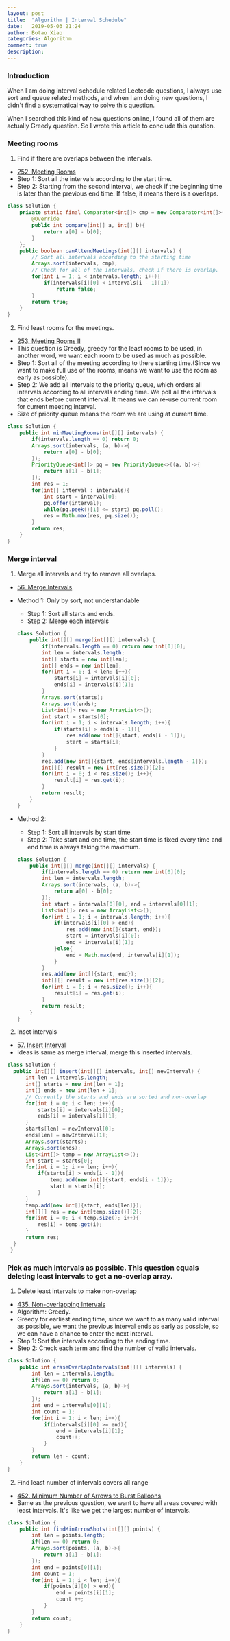 ```yaml
---
layout: post
title:  "Algorithm | Interval Schedule"
date:   2019-05-03 21:24
author: Botao Xiao
categories: Algorithm
comment: true
description:
---
```

### Introduction
When I am doing interval schedule related Leetcode questions, I always use sort and queue related methods, and when I am doing new questions, I didn't find a systematical way to solve this question.

When I searched this kind of new questions online, I found all of them are actually Greedy question. So I wrote this article to conclude this question.

### Meeting rooms
1. Find if there are overlaps between the intervals.
  * [252. Meeting Rooms](https://github.com/Seanforfun/Algorithm-and-Leetcode/blob/master/leetcode/252.%20Meeting%20Rooms.md)
  * Step 1: Sort all the intervals according to the start time.
  * Step 2: Starting from the second interval, we check if the beginning time is later than the previous end time. If false, it means there is a overlaps.
  ```Java
  class Solution {
      private static final Comparator<int[]> cmp = new Comparator<int[]>(){
          @Override
          public int compare(int[] a, int[] b){
              return a[0] - b[0];
          }
      };
      public boolean canAttendMeetings(int[][] intervals) {
          // Sort all intervals according to the starting time
          Arrays.sort(intervals, cmp);
          // Check for all of the intervals, check if there is overlap.
          for(int i = 1; i < intervals.length; i++){
              if(intervals[i][0] < intervals[i - 1][1])
                  return false;
          }
          return true;
      }
  }
  ```

2. Find least rooms for the meetings.
  * [253. Meeting Rooms II](https://github.com/Seanforfun/Algorithm-and-Leetcode/blob/master/leetcode/253.%20Meeting%20Rooms%20II.md)
  * This question is Greedy, greedy for the least rooms to be used, in another word, we want each room to be used as much as possible.
  * Step 1: Sort all of the meeting according to there starting time.(Since we want to make full use of the rooms, means we want to use the room as early as possible).
  * Step 2: We add all intervals to the priority queue, which orders all intervals according to all intervals ending time. We poll all the intervals that ends before current interval. It means we can re-use current room for current meeting interval.
  * Size of priority queue means the room we are using at current time.
  ```Java
  class Solution {
      public int minMeetingRooms(int[][] intervals) {
          if(intervals.length == 0) return 0;
          Arrays.sort(intervals, (a, b)->{
              return a[0] - b[0];
          });
          PriorityQueue<int[]> pq = new PriorityQueue<>((a, b)->{
              return a[1] - b[1];
          });
          int res = 1;
          for(int[] interval : intervals){
              int start = interval[0];
              pq.offer(interval);
              while(pq.peek()[1] <= start) pq.poll();
              res = Math.max(res, pq.size());
          }
          return res;
      }
  }
  ```

### Merge interval
1. Merge all intervals and try to remove all overlaps.
  * [56. Merge Intervals](https://github.com/Seanforfun/Algorithm-and-Leetcode/blob/master/leetcode/56.%20Merge%20Intervals.md)
  * Method 1: Only by sort, not understandable
    * Step 1: Sort all starts and ends.
    * Step 2: Merge each intervals
    ```Java
    class Solution {
        public int[][] merge(int[][] intervals) {
            if(intervals.length == 0) return new int[0][0];
            int len = intervals.length;
            int[] starts = new int[len];
            int[] ends = new int[len];
            for(int i = 0; i < len; i++){
                starts[i] = intervals[i][0];
                ends[i] = intervals[i][1];
            }
            Arrays.sort(starts);
            Arrays.sort(ends);
            List<int[]> res = new ArrayList<>();
            int start = starts[0];
            for(int i = 1; i < intervals.length; i++){
                if(starts[i] > ends[i - 1]){
                    res.add(new int[]{start, ends[i - 1]});
                    start = starts[i];
                }
            }
            res.add(new int[]{start, ends[intervals.length - 1]});
            int[][] result = new int[res.size()][2];
            for(int i = 0; i < res.size(); i++){
                result[i] = res.get(i);
            }
            return result;
        }
    }
    ```

  * Method 2:
    * Step 1: Sort all intervals by start time.
    * Step 2: Take start and end time, the start time is fixed every time and end time is always taking the maximum.
    ```Java
    class Solution {
        public int[][] merge(int[][] intervals) {
            if(intervals.length == 0) return new int[0][0];
            int len = intervals.length;
            Arrays.sort(intervals, (a, b)->{
                return a[0] - b[0];
            });
            int start = intervals[0][0], end = intervals[0][1];
            List<int[]> res = new ArrayList<>();
            for(int i = 1; i < intervals.length; i++){
                if(intervals[i][0] > end){
                    res.add(new int[]{start, end});
                    start = intervals[i][0];
                    end = intervals[i][1];
                }else{
                    end = Math.max(end, intervals[i][1]);
                }
            }
            res.add(new int[]{start, end});
            int[][] result = new int[res.size()][2];
            for(int i = 0; i < res.size(); i++){
                result[i] = res.get(i);
            }
            return result;
        }
    }
    ```

2. Inset intervals
  * [57. Insert Interval](https://github.com/Seanforfun/Algorithm-and-Leetcode/blob/master/leetcode/57.%20Insert%20Interval.md)
  * Ideas is same as merge interval, merge this inserted intervals.
  ```Java
  class Solution {
   	public int[][] insert(int[][] intervals, int[] newInterval) {
   		int len = intervals.length;
   		int[] starts = new int[len + 1];
   		int[] ends = new int[len + 1];
   		// Currently the starts and ends are sorted and non-overlap
   		for(int i = 0; i < len; i++){
   			starts[i] = intervals[i][0];
   			ends[i] = intervals[i][1];
   		}
   		starts[len] = newInterval[0];
   		ends[len] = newInterval[1];
   		Arrays.sort(starts);
   		Arrays.sort(ends);
   		List<int[]> temp = new ArrayList<>();
   		int start = starts[0];
   		for(int i = 1; i <= len; i++){
   			if(starts[i] > ends[i - 1]){
   				temp.add(new int[]{start, ends[i - 1]});
   				start = starts[i];
   			}
   		}
   		temp.add(new int[]{start, ends[len]});
   		int[][] res = new int[temp.size()][2];
   		for(int i = 0; i < temp.size(); i++){
   			res[i] = temp.get(i);
   		}
   		return res;
   	}
   }
  ```

### Pick as much intervals as possible. This question equals deleting least intervals to get a no-overlap array.
1. Delete least intervals to make non-overlap
  * [435. Non-overlapping Intervals](https://github.com/Seanforfun/Algorithm-and-Leetcode/blob/master/leetcode/435.%20Non-overlapping%20Intervals.md)
  * Algorithm: Greedy.
  * Greedy for earliest ending time, since we want to as many valid interval as possible, we want the previous interval ends as early as possible, so we can have a chance to enter the next interval.
  * Step 1: Sort the intervals according to the ending time.
  * Step 2: Check each term and find the number of valid intervals.
  ```Java
  class Solution {
      public int eraseOverlapIntervals(int[][] intervals) {
          int len = intervals.length;
          if(len == 0) return 0;
          Arrays.sort(intervals, (a, b)->{
              return a[1] - b[1];
          });
          int end = intervals[0][1];
          int count = 1;
          for(int i = 1; i < len; i++){
              if(intervals[i][0] >= end){
                  end = intervals[i][1];
                  count++;
              }
          }
          return len - count;
      }
  }
  ```

2. Find least number of intervals covers all range
  * [452. Minimum Number of Arrows to Burst Balloons](https://github.com/Seanforfun/Algorithm-and-Leetcode/blob/master/leetcode/452.%20Minimum%20Number%20of%20Arrows%20to%20Burst%20Balloons.md)
  * Same as the previous question, we want to have all areas covered with least intervals. It's like we get the largest number of intervals.
  ```Java
  class Solution {
      public int findMinArrowShots(int[][] points) {
          int len = points.length;
          if(len == 0) return 0;
          Arrays.sort(points, (a, b)->{
              return a[1] - b[1];
          });
          int end = points[0][1];
          int count = 1;
          for(int i = 1; i < len; i++){
              if(points[i][0] > end){
                  end = points[i][1];
                  count ++;
              }
          }
          return count;
      }
  }
  ```
